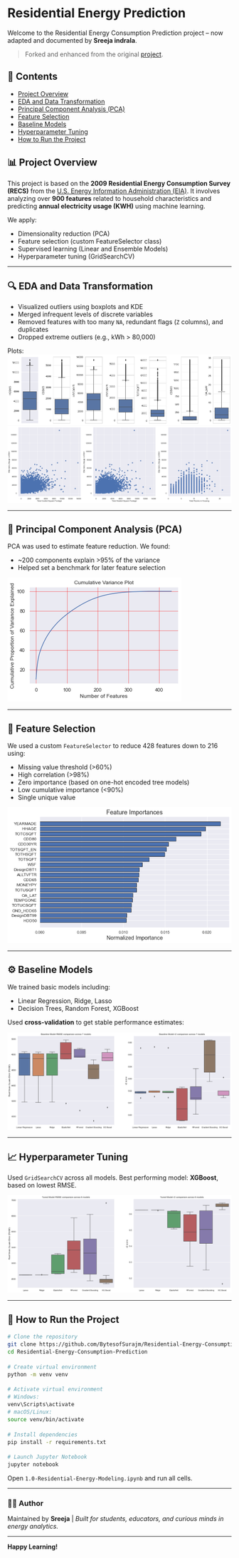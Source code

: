 
# Residential Energy Prediction 

Welcome to the Residential Energy Consumption Prediction project – now adapted and documented by **Sreeja indrala**.

> Forked and enhanced from the original [project](https://github.com/nipun-goyal/Residential-Energy-Consumption-Prediction).

## 📘 Contents
- [Project Overview](#project-overview)
- [EDA and Data Transformation](#eda-and-data-transformation)
- [Principal Component Analysis (PCA)](#principal-component-analysis-pca)
- [Feature Selection](#feature-selection)
- [Baseline Models](#baseline-models)
- [Hyperparameter Tuning](#hyperparameter-tuning)
- [How to Run the Project](#how-to-run-the-project)

## 📊 Project Overview

This project is based on the **2009 Residential Energy Consumption Survey (RECS)** from the [U.S. Energy Information Administration (EIA)](https://www.eia.gov/consumption/residential/data/2009/). It involves analyzing over **900 features** related to household characteristics and predicting **annual electricity usage (KWH)** using machine learning.

We apply:
- Dimensionality reduction (PCA)
- Feature selection (custom FeatureSelector class)
- Supervised learning (Linear and Ensemble Models)
- Hyperparameter tuning (GridSearchCV)

---

## 🔍 EDA and Data Transformation

- Visualized outliers using boxplots and KDE
- Merged infrequent levels of discrete variables
- Removed features with too many `NA`, redundant flags (`Z` columns), and duplicates
- Dropped extreme outliers (e.g., kWh > 80,000)

Plots:
![Outlier](imgs/outlier1.png)
![EDA](imgs/eda1.png)

---

## 🧪 Principal Component Analysis (PCA)

PCA was used to estimate feature reduction. We found:
- ~200 components explain >95% of the variance
- Helped set a benchmark for later feature selection

![PCA](imgs/pca.png)

---

## 🔧 Feature Selection

We used a custom `FeatureSelector` to reduce 428 features down to 216 using:

- Missing value threshold (>60%)
- High correlation (>98%)
- Zero importance (based on one-hot encoded tree models)
- Low cumulative importance (<90%)
- Single unique value

![Feature Importance](imgs/feature_importance.png)

---

## ⚙️ Baseline Models

We trained basic models including:
- Linear Regression, Ridge, Lasso
- Decision Trees, Random Forest, XGBoost

Used **cross-validation** to get stable performance estimates:

![Baseline](imgs/baseline_models.png)

---

## 📈 Hyperparameter Tuning

Used `GridSearchCV` across all models. Best performing model: **XGBoost**, based on lowest RMSE.

![Tuned Models](imgs/tuned_models.png)

---

## 🚀 How to Run the Project

```bash
# Clone the repository
git clone https://github.com/BytesofSurajm/Residential-Energy-Consumption-Prediction.git
cd Residential-Energy-Consumption-Prediction

# Create virtual environment
python -m venv venv

# Activate virtual environment
# Windows:
venv\Scripts\activate
# macOS/Linux:
source venv/bin/activate

# Install dependencies
pip install -r requirements.txt

# Launch Jupyter Notebook
jupyter notebook
```

Open `1.0-Residential-Energy-Modeling.ipynb` and run all cells.

---

### 👨‍💻 Author
Maintained by **Sreeja** | 
*Built for students, educators, and curious minds in energy analytics.*

---

**Happy Learning!**
